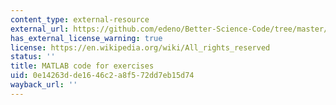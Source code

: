```yaml
---
content_type: external-resource
external_url: https://github.com/edeno/Better-Science-Code/tree/master/exercises
has_external_license_warning: true
license: https://en.wikipedia.org/wiki/All_rights_reserved
status: ''
title: MATLAB code for exercises
uid: 0e14263d-de16-46c2-a8f5-72dd7eb15d74
wayback_url: ''
---
```

